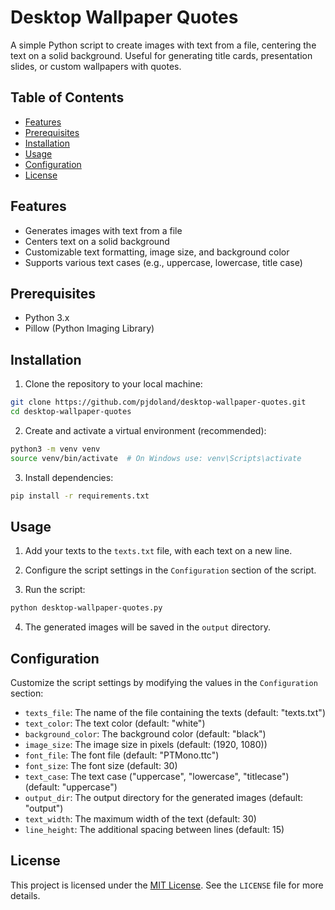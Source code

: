# Desktop Wallpaper Quotes

A simple Python script to create images with text from a file, centering the text on a solid background. Useful for generating title cards, presentation slides, or custom wallpapers with quotes.

## Table of Contents

- [Features](#features)
- [Prerequisites](#prerequisites)
- [Installation](#installation)
- [Usage](#usage)
- [Configuration](#configuration)
- [License](#license)

## Features

- Generates images with text from a file
- Centers text on a solid background
- Customizable text formatting, image size, and background color
- Supports various text cases (e.g., uppercase, lowercase, title case)

## Prerequisites

- Python 3.x
- Pillow (Python Imaging Library)

## Installation

1. Clone the repository to your local machine:

``` bash
git clone https://github.com/pjdoland/desktop-wallpaper-quotes.git
cd desktop-wallpaper-quotes
```

2. Create and activate a virtual environment (recommended):

``` bash
python3 -m venv venv
source venv/bin/activate  # On Windows use: venv\Scripts\activate
```

3. Install dependencies:

``` bash
pip install -r requirements.txt
```

## Usage

1. Add your texts to the `texts.txt` file, with each text on a new line.

2. Configure the script settings in the `Configuration` section of the script.

3. Run the script:

``` bash
python desktop-wallpaper-quotes.py
```

4. The generated images will be saved in the `output` directory.

## Configuration

Customize the script settings by modifying the values in the `Configuration` section:

- `texts_file`: The name of the file containing the texts (default: "texts.txt")
- `text_color`: The text color (default: "white")
- `background_color`: The background color (default: "black")
- `image_size`: The image size in pixels (default: (1920, 1080))
- `font_file`: The font file (default: "PTMono.ttc")
- `font_size`: The font size (default: 30)
- `text_case`: The text case ("uppercase", "lowercase", "titlecase") (default: "uppercase")
- `output_dir`: The output directory for the generated images (default: "output")
- `text_width`: The maximum width of the text (default: 30)
- `line_height`: The additional spacing between lines (default: 15)

## License

This project is licensed under the [MIT License](LICENSE). See the `LICENSE` file for more details.
